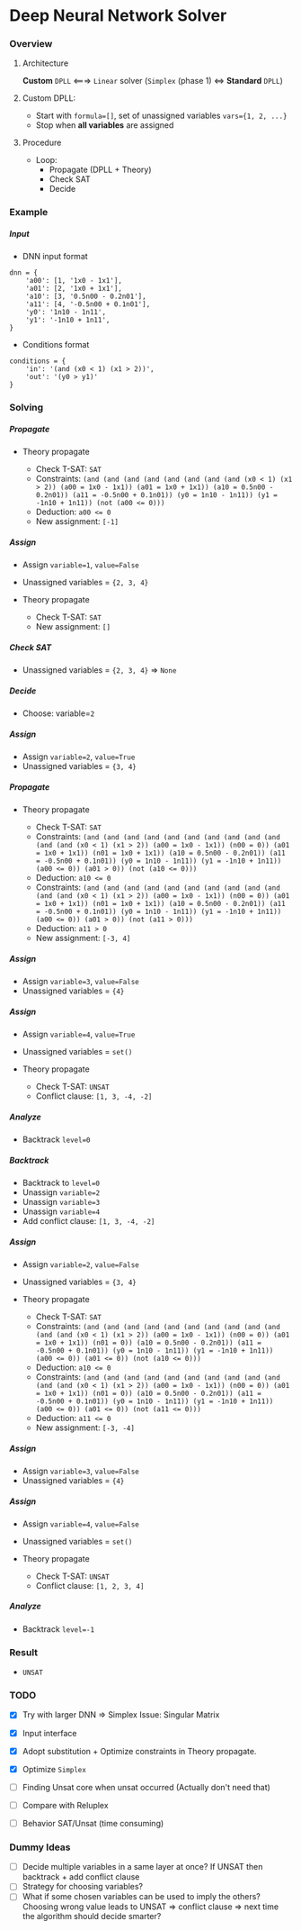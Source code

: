 # Deep Neural Network Solver

### Overview

1. Architecture
    
    **Custom** `DPLL` <===> `Linear` solver (`Simplex` (phase 1) <=> **Standard** `DPLL`)

2. Custom DPLL:
    - Start with `formula=[]`, set of unassigned variables `vars={1, 2, ...}`
    - Stop when **all variables** are assigned

3. Procedure

    - Loop:
        - Propagate (DPLL + Theory)
        - Check SAT
        - Decide

### Example

##### Input

- DNN input format
```
dnn = {
    'a00': [1, '1x0 - 1x1'],
    'a01': [2, '1x0 + 1x1'],
    'a10': [3, '0.5n00 - 0.2n01'],
    'a11': [4, '-0.5n00 + 0.1n01'],
    'y0': '1n10 - 1n11',
    'y1': '-1n10 + 1n11',
}
```
- Conditions format
```
conditions = {
    'in': '(and (x0 < 1) (x1 > 2))',
    'out': '(y0 > y1)'
}
```

### Solving

##### Propagate

- Theory propagate

    - Check T-SAT: `SAT`
    - Constraints: `(and (and (and (and (and (and (and (and (x0 < 1) (x1 > 2)) (a00 = 1x0 - 1x1)) (a01 = 1x0 + 1x1)) (a10 = 0.5n00 - 0.2n01)) (a11 = -0.5n00 + 0.1n01)) (y0 = 1n10 - 1n11)) (y1 = -1n10 + 1n11)) (not (a00 <= 0)))`
    - Deduction: `a00 <= 0`
    - New assignment: `[-1]`

##### Assign

- Assign `variable=1`, `value=False`
- Unassigned variables = `{2, 3, 4}`


- Theory propagate

    - Check T-SAT: `SAT`
    - New assignment: `[]`

##### Check SAT

- Unassigned variables = `{2, 3, 4}` => `None`

##### Decide

- Choose: variable=`2`

##### Assign

- Assign `variable=2`, `value=True`
- Unassigned variables = `{3, 4}`

##### Propagate

- Theory propagate

    - Check T-SAT: `SAT`
    - Constraints: `(and (and (and (and (and (and (and (and (and (and (and (and (x0 < 1) (x1 > 2)) (a00 = 1x0 - 1x1)) (n00 = 0)) (a01 = 1x0 + 1x1)) (n01 = 1x0 + 1x1)) (a10 = 0.5n00 - 0.2n01)) (a11 = -0.5n00 + 0.1n01)) (y0 = 1n10 - 1n11)) (y1 = -1n10 + 1n11)) (a00 <= 0)) (a01 > 0)) (not (a10 <= 0)))`
    - Deduction: `a10 <= 0`
    - Constraints: `(and (and (and (and (and (and (and (and (and (and (and (and (x0 < 1) (x1 > 2)) (a00 = 1x0 - 1x1)) (n00 = 0)) (a01 = 1x0 + 1x1)) (n01 = 1x0 + 1x1)) (a10 = 0.5n00 - 0.2n01)) (a11 = -0.5n00 + 0.1n01)) (y0 = 1n10 - 1n11)) (y1 = -1n10 + 1n11)) (a00 <= 0)) (a01 > 0)) (not (a11 > 0)))`
    - Deduction: `a11 > 0`
    - New assignment: `[-3, 4]`

##### Assign

- Assign `variable=3`, `value=False`
- Unassigned variables = `{4}`

##### Assign

- Assign `variable=4`, `value=True`
- Unassigned variables = `set()`

- Theory propagate

    - Check T-SAT: `UNSAT`
    - Conflict clause: `[1, 3, -4, -2]`

##### Analyze

- Backtrack `level=0`

##### Backtrack

- Backtrack to `level=0`
- Unassign `variable=2`
- Unassign `variable=3`
- Unassign `variable=4`
- Add conflict clause: `[1, 3, -4, -2]`

##### Assign

- Assign `variable=2`, `value=False`
- Unassigned variables = `{3, 4}`

- Theory propagate

    - Check T-SAT: `SAT`
    - Constraints: `(and (and (and (and (and (and (and (and (and (and (and (and (x0 < 1) (x1 > 2)) (a00 = 1x0 - 1x1)) (n00 = 0)) (a01 = 1x0 + 1x1)) (n01 = 0)) (a10 = 0.5n00 - 0.2n01)) (a11 = -0.5n00 + 0.1n01)) (y0 = 1n10 - 1n11)) (y1 = -1n10 + 1n11)) (a00 <= 0)) (a01 <= 0)) (not (a10 <= 0)))`
    - Deduction: `a10 <= 0`
    - Constraints: `(and (and (and (and (and (and (and (and (and (and (and (and (x0 < 1) (x1 > 2)) (a00 = 1x0 - 1x1)) (n00 = 0)) (a01 = 1x0 + 1x1)) (n01 = 0)) (a10 = 0.5n00 - 0.2n01)) (a11 = -0.5n00 + 0.1n01)) (y0 = 1n10 - 1n11)) (y1 = -1n10 + 1n11)) (a00 <= 0)) (a01 <= 0)) (not (a11 <= 0)))`
    - Deduction: `a11 <= 0`
    - New assignment: `[-3, -4]`

##### Assign

- Assign `variable=3`, `value=False`
- Unassigned variables = `{4}`

##### Assign

- Assign `variable=4`, `value=False`
- Unassigned variables = `set()`

- Theory propagate

    - Check T-SAT: `UNSAT`
    - Conflict clause: `[1, 2, 3, 4]`

##### Analyze

- Backtrack `level=-1`

### Result

- `UNSAT`




### TODO

- [x] Try with larger DNN => Simplex Issue: Singular Matrix
- [x] Input interface
- [x] Adopt substitution + Optimize constraints in Theory propagate.
- [x] Optimize `Simplex`
- [ ] Finding Unsat core when unsat occurred (Actually don't need that)
- [ ] Compare with Reluplex
- [ ] Behavior SAT/Unsat (time consuming)


### Dummy Ideas

- [ ] Decide multiple variables in a same layer at once? If UNSAT then backtrack + add conflict clause
- [ ] Strategy for choosing variables?
- [ ] What if some chosen variables can be used to imply the others? Choosing wrong value leads to UNSAT => conflict clause => next time the algorithm should decide smarter?
